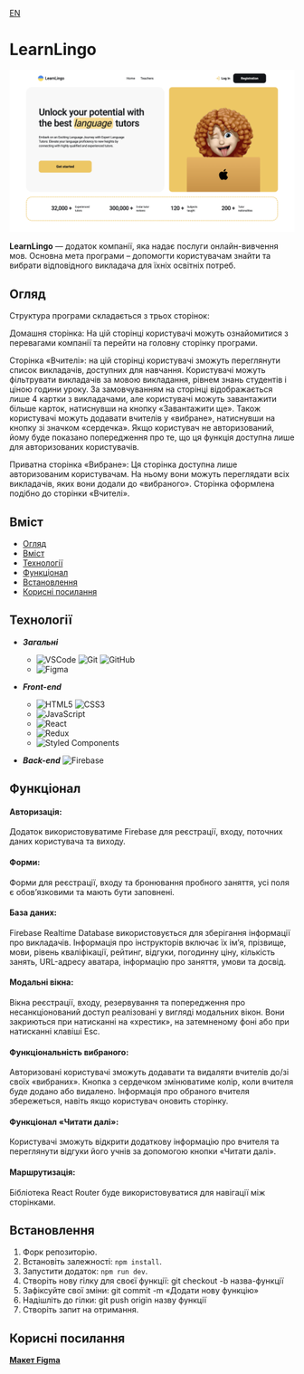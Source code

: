 
[EN](README.md)
# LearnLingo

![Home Page](./public/Знімок%20екрана%202024-01-28%20о%2011.16.34.png)

**LearnLingo**  — додаток компанії, яка надає послуги онлайн-вивчення мов. Основна мета програми – допомогти користувачам знайти та вибрати відповідного викладача для їхніх освітніх потреб.

## Огляд

Структура програми складається з трьох сторінок:

Домашня сторінка: На цій сторінці користувачі можуть ознайомитися з перевагами компанії та перейти на головну сторінку програми.

Сторінка «Вчителі»: на цій сторінці користувачі зможуть переглянути список викладачів, доступних для навчання. Користувачі можуть фільтрувати викладачів за мовою викладання, рівнем знань студентів і ціною години уроку. За замовчуванням на сторінці відображається лише 4 картки з викладачами, але користувачі можуть завантажити більше карток, натиснувши на кнопку «Завантажити ще». Також користувачі можуть додавати вчителів у «вибране», натиснувши на кнопку зі значком «сердечка». Якщо користувач не авторизований, йому буде показано попередження про те, що ця функція доступна лише для авторизованих користувачів.

Приватна сторінка «Вибране»: Ця сторінка доступна лише авторизованим користувачам. На ньому вони можуть переглядати всіх викладачів, яких вони додали до «вибраного». Сторінка оформлена подібно до сторінки «Вчителі».

## Вміст
  - [Огляд](#огляд)
  - [Вміст](#вміст)
  - [Технології](#технології)
  - [Функціонал](#функціонал)
  - [Встановлення](#встановлення)
  - [Корисні посилання](#корисні-посилання)

## Технології

- ***Загальні***
  - ![VSCode](https://img.shields.io/badge/vscode-007ACC?style=for-the-badge&logo=visualstudiocode&logoColor=white) ![Git](https://img.shields.io/badge/Git-F05032?style=for-the-badge&logo=git&logoColor=white) ![GitHub](https://img.shields.io/badge/GitHub-181717?style=for-the-badge&logo=github&logoColor=white)
  - ![Figma](https://img.shields.io/badge/Figma-F24E1E?style=for-the-badge&logo=figma&logoColor=white)

- ***Front-end***
  - ![HTML5](https://img.shields.io/badge/html5-E34F26?style=for-the-badge&logo=html5&logoColor=white) ![CSS3](https://img.shields.io/badge/css3-1572B6?style=for-the-badge&logo=css3&logoColor=white)
  - ![JavaScript](https://img.shields.io/badge/javascript-F7DF1E?style=for-the-badge&logo=javascript&logoColor=white)
  - ![React](https://img.shields.io/badge/react-61DAFB?style=for-the-badge&logo=react&logoColor=white)
  - ![Redux](https://img.shields.io/badge/redux-764ABC?style=for-the-badge&logo=redux&logoColor=white)
  - ![Styled Components](https://img.shields.io/badge/styled_components-DB7093?style=for-the-badge&logo=styledcomponents&logoColor=white)

- ***Back-end***
![Firebase](https://img.shields.io/badge/Firebase-039BE5?style=for-the-badge&logo=Firebase&logoColor=white)

## Функціонал

#### Авторизація:
Додаток використовуватиме Firebase для реєстрації, входу, поточних даних користувача та виходу.

#### Форми:
Форми для реєстрації, входу та бронювання пробного заняття, усі поля є обов’язковими та мають бути заповнені.

#### База даних:
Firebase Realtime Database використовується для зберігання інформації про викладачів. Інформація про інструкторів включає їх ім’я, прізвище, мови, рівень кваліфікації, рейтинг, відгуки, погодинну ціну, кількість занять, URL-адресу аватара, інформацію про заняття, умови та досвід.

#### Модальні вікна:
Вікна реєстрації, входу, резервування та попередження про несанкціонований доступ реалізовані у вигляді модальних вікон. Вони закриються при натисканні на «хрестик», на затемненому фоні або при натисканні клавіші Esc.

#### Функціональність вибраного:
Авторизовані користувачі зможуть додавати та видаляти вчителів до/зі своїх «вибраних». Кнопка з сердечком змінюватиме колір, коли вчителя буде додано або видалено. Інформація про обраного вчителя збережеться, навіть якщо користувач оновить сторінку.

#### Функціонал «Читати далі»:
Користувачі зможуть відкрити додаткову інформацію про вчителя та переглянути відгуки його учнів за допомогою кнопки «Читати далі».

#### Маршрутизація:
Бібліотека React Router буде використовуватися для навігації між сторінками.

## Встановлення

1. Форк репозиторію.
2. Встановіть залежності: `npm install`.
3. Запустити додаток: `npm run dev`.
4. Створіть нову гілку для своєї функції: git checkout -b назва-функції
5. Зафіксуйте свої зміни: git commit -m «Додати нову функцію»
6. Надішліть до гілки: git push origin назву функції
7. Створіть запит на отримання.



## Корисні посилання

[**Макет Figma**](https://www.figma.com/file/dewf5jVviSTuWMMyU3d8Mc/%D0%9F%D0%B5%D1%82-%D0%BF%D1%80%D0%BE%D1%94%D0%BA%D1%82-%D0%B4%D0%BB%D1%8F-%D0%9A%D0%A6?type=design&node-id=0-1&mode=design&t=jCmjSs9PeOjObYSc-0)
